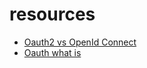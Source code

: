 # resources

- [Oauth2 vs OpenId Connect](https://www.linkedin.com/advice/0/how-do-you-choose-between-oauth2-openid#:~:text=The%20main%20difference%20between%20OAuth2,the%20identity%20of%20a%20user.)
- [Oauth what is](https://developer.okta.com/blog/2017/06/21/what-the-heck-is-oauth)
